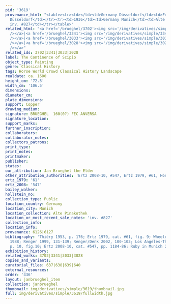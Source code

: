 ```yaml
---
pid: '3619'
provenance_html: "<table><tr><td></td><td>Germany Düsseldorf</td><td>From the Galerie
  Düsseldorf</td></tr><tr><td>1936</td><td>Germany Munich</td><td>Alte Pinakothek
  inv. #827</td></tr></table>"
related_html: "<a href='/brueghel/3702'><img src='/img/derivatives/simple/3702/thumbnail.jpg'
  /></a>|<a href='/brueghel/3341'><img src='/img/derivatives/simple/3341/thumbnail.jpg'
  /></a>|<a href='/brueghel/3033'><img src='/img/derivatives/simple/3033/thumbnail.jpg'
  /></a>|<a href='/brueghel/3028'><img src='/img/derivatives/simple/3028/thumbnail.jpg'
  /></a>"
related_ids: 3702|3341|3033|3028
label: The Continence of Scipio
object_type: Painting
genre: Classical History
tags: Horse World Crowd Classical History Landscape
realdate: ca. 1600
height_cm: '72.5'
width_cm: '106.5'
dimensions:
diameter_cm:
plate_dimensions:
support: Copper
drawing_medium:
signature: BRUEGHEL  160(0?) FEC ANVERSA
signature_location:
support_marks:
further_inscription:
collaborators:
collaborator_notes:
collectors_patrons:
print_type:
print_notes:
printmaker:
publisher:
states:
our_attribution: Jan Brueghel the Elder
other_attribution_authorities: 'Ertz 2008-10, #547, Ertz 1979, #61, Honig database'
ertz_1979: '61'
ertz_2008: '547'
bailey_walker:
hollstein_no:
collection_type: Public
location_country: Germany
location_city: Munich
location_collection: Alte Pinakothek
location_or_most_recent_sale_notes: 'inv. #827'
collection_info:
location_info:
provenance: 6126|6127
bibliography: 'Thiéry 1953, p. 176; Ertz 1979, cat. #61, fig. 9; Wheelock, in Washington/Cincinnati
  1988; Renger 1999, 131-139; Renger/Denk 2002, 100-103; Los Angeles-The Hague 2006,
  p. 10, fig.10; Ertz 2008-10, cat. #547, pp. 1184-86; Ruby in Munich 2013, p. 36'
exhibition_history:
related_works: 3702|3341|3033|3028
copies_and_variants:
curatorial_files: 637|638|639|640
external_resources:
order: '436'
layout: janbrueghel_item
collection: janbrueghel
thumbnail: img/derivatives/simple/3619/thumbnail.jpg
full: img/derivatives/simple/3619/fullwidth.jpg
---
```

